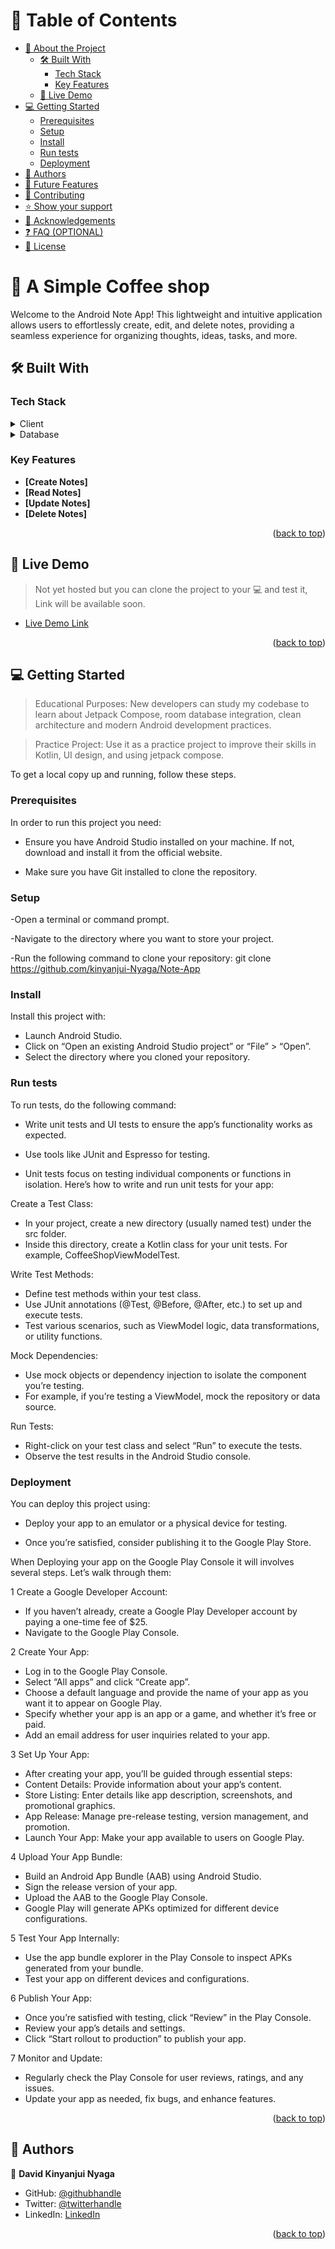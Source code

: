 <a name="readme-top"></a>



<!-- TABLE OF CONTENTS -->

# 📗 Table of Contents

- [📖 About the Project](#about-project)
  - [🛠 Built With](#built-with)
    - [Tech Stack](#tech-stack)
    - [Key Features](#key-features)
  - [🚀 Live Demo](#live-demo)
- [💻 Getting Started](#getting-started)
  - [Prerequisites](#prerequisites)
  - [Setup](#setup)
  - [Install](#install)
  - [Run tests](#run-tests)
  - [Deployment](#deployment)
- [👥 Authors](#authors)
- [🔭 Future Features](#future-features)
- [🤝 Contributing](#contributing)
- [⭐️ Show your support](#support)
- [🙏 Acknowledgements](#acknowledgements)
- [❓ FAQ (OPTIONAL)](#faq)
- [📝 License](#license)

<!-- PROJECT DESCRIPTION -->

# 📖 A Simple Coffee shop  <a name="about-project"></a>

Welcome to the Android Note App! This lightweight and intuitive application allows users to effortlessly create, edit, and delete notes, providing a seamless experience for organizing thoughts, ideas, tasks, and more.

## 🛠 Built With <a name="built-with"></a>

### Tech Stack <a name="tech-stack"></a>



<details>
  <summary>Client</summary>
  <ul>
    <li><a href="/"> Kotlin and Jetpack Compose.</a></li>
  </ul>
</details>

<details>
<summary>Database</summary>
  <ul>
    <li><a href="/">Local Room Database</a></li>
  </ul>
</details>

<!-- Features -->

### Key Features <a name="key-features"></a>



- **[Create Notes]**
- **[Read Notes]**
- **[Update Notes]**
- **[Delete Notes]**

<p align="right">(<a href="#readme-top">back to top</a>)</p>



<!-- LIVE DEMO -->

## 🚀 Live Demo <a name="live-demo"></a>

> Not yet hosted but you can clone the project to your 💻  and test it, Link will be available soon.

- [Live Demo Link](https://google.com)

<p align="right">(<a href="#readme-top">back to top</a>)</p>



<!-- GETTING STARTED -->

## 💻 Getting Started <a name="getting-started"></a>

> Educational Purposes: New developers can study my codebase to learn about Jetpack Compose, room database integration, clean architecture and modern Android development practices.

> Practice Project: Use it as a practice project to improve their skills in Kotlin, UI design, and using jetpack compose.

To get a local copy up and running, follow these steps.

### Prerequisites

In order to run this project you need:

- Ensure you have Android Studio installed on your machine. If not, download and install it from the official website.

- Make sure you have Git installed to clone the repository.

### Setup

-Open a terminal or command prompt.

-Navigate to the directory where you want to store your project.

-Run the following command to clone your repository:
  git clone https://github.com/kinyanjui-Nyaga/Note-App

### Install

Install this project with:
  - Launch Android Studio.
  - Click on “Open an existing Android Studio project” or “File” > “Open”.
  - Select the directory where you cloned your repository.



### Run tests

To run tests, do the following command:

- Write unit tests and UI tests to ensure the app’s functionality works as 
   expected.

- Use tools like JUnit and Espresso for testing.

- Unit tests focus on testing individual components or functions in isolation. Here’s how to write and run unit tests for your app:

Create a Test Class:
   - In your project, create a new directory (usually named test) under the src folder.
   - Inside this directory, create a Kotlin class for your unit tests. For example, CoffeeShopViewModelTest.
     
Write Test Methods:
   - Define test methods within your test class.
   - Use JUnit annotations (@Test, @Before, @After, etc.) to set up and execute tests.
   - Test various scenarios, such as ViewModel logic, data transformations, or utility functions.
     
Mock Dependencies:
   - Use mock objects or dependency injection to isolate the component you’re testing.
   - For example, if you’re testing a ViewModel, mock the repository or data source.
     
Run Tests:
   - Right-click on your test class and select “Run” to execute the tests.
   - Observe the test results in the Android Studio console.
     

### Deployment

You can deploy this project using:
  - Deploy your app to an emulator or a physical device for testing.
    
  - Once you’re satisfied, consider publishing it to the Google Play Store.


When Deploying your app on the Google Play Console it will involves several steps. Let’s walk through them:

1 Create a Google Developer Account:
  - If you haven’t already, create a Google Play Developer account by paying a one-time fee of $25.
  - Navigate to the Google Play Console.
    
2 Create Your App:
  - Log in to the Google Play Console.
  - Select “All apps” and click “Create app”.
  - Choose a default language and provide the name of your app as you want it to appear on Google Play.
  - Specify whether your app is an app or a game, and whether it’s free or paid.
  - Add an email address for user inquiries related to your app.

3 Set Up Your App:
  - After creating your app, you’ll be guided through essential steps:
  - Content Details: Provide information about your app’s content.
  - Store Listing: Enter details like app description, screenshots, and promotional graphics.
  - App Release: Manage pre-release testing, version management, and promotion.
  - Launch Your App: Make your app available to users on Google Play.

4 Upload Your App Bundle:
  - Build an Android App Bundle (AAB) using Android Studio.
  - Sign the release version of your app.
  - Upload the AAB to the Google Play Console.
  - Google Play will generate APKs optimized for different device configurations.

5 Test Your App Internally:
  - Use the app bundle explorer in the Play Console to inspect APKs generated from your bundle.
  - Test your app on different devices and configurations.

6 Publish Your App:
  - Once you’re satisfied with testing, click “Review” in the Play Console.
  - Review your app’s details and settings.
  - Click “Start rollout to production” to publish your app.

7 Monitor and Update:
  - Regularly check the Play Console for user reviews, ratings, and any issues.
  - Update your app as needed, fix bugs, and enhance features.


<p align="right">(<a href="#readme-top">back to top</a>)</p>


<!-- AUTHORS -->

## 👥 Authors <a name="authors"></a>

👤 **David Kinyanjui Nyaga**

- GitHub: [@githubhandle](https://github.com/Davidkinyanjui/)
- Twitter: [@twitterhandle](https://twitter.com/twitterhandle)
- LinkedIn: [LinkedIn](https://www.linkedin.com/in/david-kinyanjui-software-developer/)


<p align="right">(<a href="#readme-top">back to top</a>)</p>

